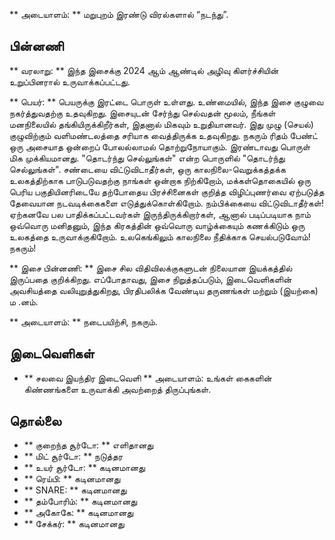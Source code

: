** அடையாளம்: ** மறுபுறம் இரண்டு விரல்களால் “நடந்து”.

## பின்னணி

** வரலாறு: ** இந்த இசைக்கு 2024 ஆம் ஆண்டில் அழிவு கிளர்ச்சியின் உறுப்பினரால்
உருவாக்கப்பட்டது.

** பெயர்: ** பெயருக்கு இரட்டை பொருள் உள்ளது. உண்மையில், இந்த இசை குழுவை
நகர்த்துவதற்கு உதவுகிறது. இசையுடன் சேர்ந்து செல்வதன் மூலம், நீங்கள் மனநிலையில்
தங்கியிருக்கிறீர்கள், இதனால் மிகவும் உறுதியானவர். இது முழு (செயல்) குழுவிற்கும்
வளிமண்டலத்தை சரியாக வைத்திருக்க உதவுகிறது. நகரும் ரிதம் பேண்ட் ஒரு அசையாத
ஒன்றைப் போலல்லாமல் தொற்றுநோயாகும். இரண்டாவது பொருள் மிக முக்கியமானது. "தொடர்ந்து
செல்லுங்கள்" என்ற பொருளில் "தொடர்ந்து செல்லுங்கள்". சண்டையை விட்டுவிடாதீர்கள்,
ஒரு காலநிலை-வெறுக்கத்தக்க உலகத்திற்காக பாடுபடுவதற்கு நாங்கள் ஒன்றாக நிற்கிறோம்,
மக்கள்தொகையில் ஒரு பெரிய பகுதியினரிடையே தற்போதைய பிரச்சினைகள் குறித்த
விழிப்புணர்வை ஏற்படுத்த தேவையான நடவடிக்கைகளை எடுத்துக்கொள்கிறோம். நம்பிக்கையை
விட்டுவிடாதீர்கள்! ஏற்கனவே பல பாதிக்கப்பட்டவர்கள் இருந்திருக்கிறார்கள், ஆனால்
படிப்படியாக நாம் ஒவ்வொரு மனிதனும், இந்த கிரகத்தின் ஒவ்வொரு வாழ்க்கையும்
கணக்கிடும் ஒரு உலகத்தை உருவாக்குகிறோம். உலகெங்கிலும் காலநிலை நீதிக்காக
செயல்படுவோம்! நகரும்!

** இசை பின்னணி: ** இசை சில விதிவிலக்குகளுடன் நிலையான இயக்கத்தில் இருப்பதை
குறிக்கிறது. எப்போதாவது, இசை நிறுத்தப்படும், இடைவெளிகளின் அவசியத்தை
வலியுறுத்துகிறது, பிரதிபலிக்க வேண்டிய தருணங்கள் மற்றும் (இயற்கை) ம .னம்.

** அடையாளம்: ** நடைபயிற்சி, நகரும்.

## இடைவெளிகள்

* ** சலவை இயந்திர இடைவெளி ** அடையாளம்: உங்கள் கைகளின் கிண்ணங்களை உருவாக்கி
  அவற்றைத் திருப்புங்கள்.

## தொல்லை

* ** குறைந்த சூர்டோ: ** எளிதானது
* ** மிட் சூர்டோ: ** நடுத்தர
* ** உயர் சூர்டோ: ** கடினமானது
* ** ரெய்பி: ** கடினமானது
* ** SNARE: ** கடினமானது
* ** தம்போரிம்: ** கடினமானது
* ** அகோகே: ** கடினமானது
* ** சேக்கர்: ** கடினமானது
